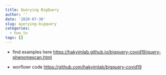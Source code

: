 ```yaml
---
title: Querying BigQuery
author: ''
date: '2020-07-30'
slug: querying-bigquery
categories:
  - how_to
tags: []
---
```



- find examples here https://hakyimlab.github.io/bigquery-covid19/query-phenomexcan.html

- worflowr code https://github.com/hakyimlab/bigquery-covid19